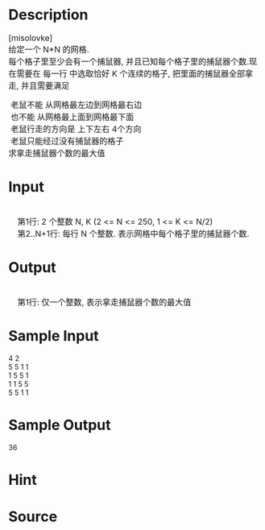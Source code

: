 
# Description

<div class="content"><p><span style="font-size: medium">[misolovke]<br/>
给定一个 N*N 的网格.<br/>
每个格子里至少会有一个捕鼠器, 并且已知每个格子里的捕鼠器个数.现在需要在 每一行 中选取恰好 K 个连续的格子, 把里面的捕鼠器全部拿走, 并且需要满足</span></p>
<p><span style="font-size: medium"> 老鼠不能 从网格最左边到网格最右边<br/>
 也不能 从网格最上面到网格最下面<br/>
 老鼠行走的方向是 上下左右 4个方向<br/>
 老鼠只能经过没有捕鼠器的格子<br/>
求拿走捕鼠器个数的最大值</span></p>
<p></p></div>

# Input

<div class="content"><p><span style="font-size: medium"><br/>
    第1行: 2 个整数 N, K (2 &lt;= N &lt;= 250, 1 &lt;= K &lt;= N/2)<br/>
    第2..N+1行: 每行 N 个整数. 表示网格中每个格子里的捕鼠器个数.</span></p>
<p></p></div>

# Output

<div class="content"><p><span style="font-size: medium"><br/>
    第1行: 仅一个整数, 表示拿走捕鼠器个数的最大值</span></p></div>

# Sample Input

<div class="content"><span class="sampledata">4 2<br/>
5 5 1 1<br/>
1 5 5 1<br/>
1 1 5 5<br/>
5 5 1 1</span></div>

# Sample Output

<div class="content"><span class="sampledata">36</span></div>

# Hint

<div class="content"><p></p></div>

# Source

<div class="content"><p><a href="problemset.php?search="></a></p></div>


